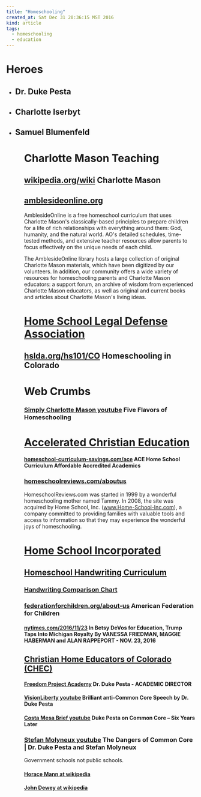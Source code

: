 ```yaml
---
title: "Homeschooling"
created_at: Sat Dec 31 20:36:15 MST 2016
kind: article
tags:
  - homeschooling
  - education
---
```


<h1> Heroes </h1>

<ul>
  <li>
    <h2>
      Dr. Duke Pesta
    </h2>
  </li>
  <li>
    <h2>
      Charlotte Iserbyt
    </h2>
  </li>
  <li>
    <h2>
      Samuel Blumenfeld
    </h2>
  </li>
<ul>

<h1>Charlotte Mason Teaching</h1>

<h2>
  <a href="https://en.wikipedia.org/wiki/Charlotte_Mason" target="_blank">wikipedia.org/wiki</a>
  Charlotte Mason
</h2>

<h2>
  <a href="http://amblesideonline.org/" target="_blank">amblesideonline.org</a>
</h2>

AmblesideOnline is a free homeschool curriculum that uses Charlotte
Mason's classically-based principles to prepare children for a life
of rich relationships with everything around them: God, humanity,
and the natural world. AO's detailed schedules, time-tested methods,
and extensive teacher resources allow parents to focus effectively on
the unique needs of each child.

The AmblesideOnline library hosts a large collection of original Charlotte
Mason materials, which have been digitized by our volunteers. In addition,
our community offers a wide variety of resources for homeschooling
parents and Charlotte Mason educators: a support forum, an archive of
wisdom from experienced Charlotte Mason educators, as well as original
and current books and articles about Charlotte Mason's living ideas.

<h1>
  <a href="http://www.hslda.org/about/" target="_blank">Home School Legal Defense Association</a>
</h1>

<h2>
  <a href="http://www.hslda.org/hs101/CO.aspx" target="_blank">hslda.org/hs101/CO</a>
  Homeschooling in Colorado
</h2>

<h1> Web Crumbs </h1>

<h3>
  <a href="https://www.youtube.com/watch?v=GrpgDC0Rosc" target="_blank">Simply Charlotte Mason youtube</a>
  Five Flavors of Homeschooling
</h3>

<h1>
  <a href="https://www.aceministries.com/" target="_blank">Accelerated Christian Education</a>
</h1>

<h4>
  <a href="http://www.homeschool-curriculum-savings.com/ace-home-school-curriculum.html" target="_blank">homeschool-curriculum-savings.com/ace</a>
  ACE Home School Curriculum Affordable Accredited Academics
</h4>

<h3>
  <a href="http://www.homeschoolreviews.com/aboutus/default.aspx" target="_blank">homeschoolreviews.com/aboutus</a>
</h3>

HomeschoolReviews.com was started in 1999 by a wonderful homeschooling
mother named Tammy. In 2008, the site was acquired by Home School,
Inc. (www.Home-School-Inc.com), a company committed to providing families
with valuable tools and access to information so that they may experience
the wonderful joys of homeschooling.

<h1>
  <a href="http://www.home-school-inc.com/" target="_blank">Home School Incorporated</a>
</h1>

<h2>
  <a href="http://homeschoolreviews.christianbook.com/page/homeschool/handwriting?navcocat=homeschoolreviews_Language-Arts|Handwriting" target="_blank">Homeschool Handwriting Curriculum</a>
</h2>

<h3>
  <a href="http://homeschoolreviews.christianbook.com/page/homeschool/handwriting/handwriting-comparison-chart?event=Homeschool|1004158" target="_blank">Handwriting Comparison Chart</a>
</h3>

<h3>
  <a href="http://www.federationforchildren.org/about-us/" target="_blank">federationforchildren.org/about-us</a>
  American Federation for Children
</h3>

<h4>
  <a href="http://www.nytimes.com/2016/11/23/us/politics/donald-trump-transition.html" target="_blank">nytimes.com/2016/11/23</a>
  In Betsy DeVos for Education, Trump Taps Into Michigan Royalty
  By VANESSA FRIEDMAN, MAGGIE HABERMAN and ALAN RAPPEPORT - NOV. 23, 2016 
</h4>

<h2>
  <a href="http://chec.org/" target="_blank">Christian Home Educators of Colorado (CHEC)</a>
</h2>

<h4>
  <a href="https://fpeusa.org/about/fpa-staff" target="_blank">Freedom Project Academy</a>
  Dr. Duke Pesta - ACADEMIC DIRECTOR
</h4>

<h4>
  <a href="https://www.youtube.com/watch?v=Si-kx5-MKSE" target="_blank">VisionLiberty youtube</a>
  Brilliant anti-Common Core Speech by Dr. Duke Pesta
</h4>

<h4>
  <a href="https://www.youtube.com/watch?v=wyRr6nBEnz4" target="_blank">Costa Mesa Brief youtube</a>
  Duke Pesta on Common Core – Six Years Later
</h4>

<h3>
  <a href="https://www.youtube.com/watch?v=XhdvRx_lmkg" target="_blank">Stefan Molyneux youtube</a>
  The Dangers of Common Core | Dr. Duke Pesta and Stefan Molyneux
</h3>

Government schools not public schools.

<h4>
  <a href="https://en.wikipedia.org/wiki/Horace_Mann" target="_blank">Horace Mann at wikipedia</a>
</h4>

<h4>
  <a href="https://en.wikipedia.org/wiki/John_Dewey" target="_blank">John Dewey at wikipedia</a>
</h4>

<!--
html boilerplate
<a href="" target="_blank"></a>
<a name=""></a>
<img src="" width="400px">
<ul>
  <li></li>
</ul>
<pre>
</pre>
<pre><code>
</code></pre>
<math xmlns='http://www.w3.org/1998/Math/MathML' display='block'>
</math>
-->
